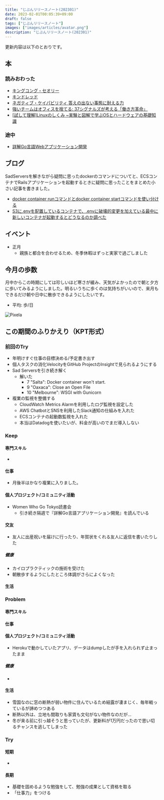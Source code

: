 ```yaml
---
title: "じぶんリリースノート(202301)"
date: 2023-02-01T00:05:39+09:00
draft: false
tags: ["じぶんリリースノート"]
images: ["images/articles/avatar.png"]
description: "じぶんリリースノート(202301)"
---
```


更新内容は以下のとおりです。

## 本

### 読みおわった

- [キングコング・セオリー](https://bookmeter.com/books/17115023)
- [キンドレッド](https://bookmeter.com/books/18682426)
- [ネガティブ・ケイパビリティ 答えの出ない事態に耐える力](https://bookmeter.com/books/11697672)
- [強いチームはオフィスを捨てる: 37シグナルズが考える「働き方革命」](https://bookmeter.com/books/7918802)
- [[試して理解]Linuxのしくみ ~実験と図解で学ぶOSとハードウェアの基礎知識](https://bookmeter.com/books/12664489)

### 途中

- [詳解Go言語Webアプリケーション開発](https://bookmeter.com/books/19190920)

## ブログ

SadServersを解きながら疑問に思ったdockerのコマンドについてと、ECSコンテナでRailsアプリケーションを起動するときに疑問に思ったことをまとめた小さい記事を書きました。
- [docker container runコマンドとdocker container startコマンドを使い分ける](https://mom0tomo.github.io/post/docker_container_run_pattern/)
- [S3に.envを配置しているコンテナで、.envに破壊的変更を加えている最中に新しいコンテナが起動するとどうなるのか調べた](https://mom0tomo.github.io/post/ecs_load_timing_of_environmentfiles_s3/)

## イベント

- 正月
  - 親族と都合を合わせるため、冬季休暇はずっと実家で過ごしました

## 今月の歩数

月中からこの時期にしては珍しいほど寒さが緩み、天気がよかったので朝と夕方に歩いてみるようにしました。明るいうちに歩くのは気持ちがいいので、来月もできるだけ朝や日中に散歩できるようにしたいです。

- 平均: 歩/日

![Pixela](https://pixe.la/v1/users/mom0tomo/graphs/pedometer)

## この期間のふりかえり（KPT形式）

### 前回のTry
- 年明けすぐ仕事の目標決める/予定書き出す
- 個人タスクの消化VelocityをGitHub ProjectのInsightで見られるようにする
- Sad Serversを引き続き解く
  - 解いた
    - 7	"Salta": Docker container won't start.
    - 9	"Oaxaca": Close an Open File
    - 10	"Melbourne": WSGI with Gunicorn
- 複業の監視を整備する
  - CloudWatch Metrics Alarmを利用したログ監視を設定した
  - AWS ChatbotとSNSを利用したSlack通知の仕組みを入れた
  - ECSコンテナの起動数監視を入れた
  - 本当はDatadogを使いたいが、料金が高いのでまだ導入しない

### Keep

#### 専門スキル

- 

#### 仕事

- 月後半はかなり複業に入りました。

#### 個人プロジェクト/コミュニティ活動

- Women Who Go Tokyo読書会
  - 引き続き隔週で『詳解Go言語アプリケーション開発』を読んでいる

#### 交友

- 友人に出産祝いを届けに行ったり、年賀状をくれる友人に返信を書いたりした

##### 健康

- カイロプラクティックの施術を受けた
- 朝散歩するようにしたところ体調がさらによくなった

#### 生活


### Problem

#### 専門スキル


#### 仕事


#### 個人プロジェクト/コミュニティ活動

- Herokuで動かしていたアプリ、データはdumpしたが手を入れられず止まったまま

##### 健康

- 

#### 生活

- 雪国なのに窓の断熱が弱い物件に住んでいるため結露が凄まじく、毎年戦っているが諦めつつある
- 断熱以外は、立地も間取りも家賃も文句がない物件なのだが...
- 冬が来る前に引っ越そうと思っていたが、更新料が1万円だったので思い切るチャンスを逃してしまった
  
### Try

#### 短期

- 

#### 長期

- 基礎を固めるような勉強をして、勉強の成果として資格を取る
- 「仕事力」をつける
